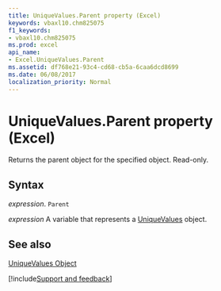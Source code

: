 ```yaml
---
title: UniqueValues.Parent property (Excel)
keywords: vbaxl10.chm825075
f1_keywords:
- vbaxl10.chm825075
ms.prod: excel
api_name:
- Excel.UniqueValues.Parent
ms.assetid: df768e21-93c4-cd68-cb5a-6caa6dcd8699
ms.date: 06/08/2017
localization_priority: Normal
---
```



# UniqueValues.Parent property (Excel)

Returns the parent object for the specified object. Read-only.


## Syntax

_expression_. `Parent`

_expression_ A variable that represents a [UniqueValues](./Excel.UniqueValues.md) object.


## See also


[UniqueValues Object](Excel.UniqueValues.md)

[!include[Support and feedback](~/includes/feedback-boilerplate.md)]